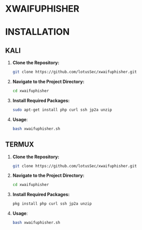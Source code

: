 # XWAIFUPHISHER

# INSTALLATION


## KALI

1. **Clone the Repository:**
   ```bash
   git clone https://github.com/lotusSec/xwaifuphisher.git

2. **Navigate to the Project Directory:**
   ```bash
   cd xwaifuphisher

3. **Install Required Packages:**
   ```bash
   sudo apt-get install php curl ssh jp2a unzip

4. **Usage**:
   ```bash
   bash xwaifuphisher.sh

## TERMUX

1. **Clone the Repository:**
   ```bash
   git clone https://github.com/lotusSec/xwaifuphisher.git

2. **Navigate to the Project Directory:**
   ```bash
   cd xwaifuphisher

3. **Install Required Packages:**
   ```bash
   pkg install php curl ssh jp2a unzip

4. **Usage**:
   ```bash
   bash xwaifuphisher.sh
